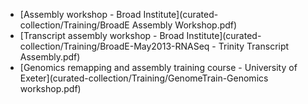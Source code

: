 - [Assembly workshop - Broad Institute](curated-collection/Training/BroadE Assembly Workshop.pdf)
- [Transcript assembly workshop - Broad Institute](curated-collection/Training/BroadE-May2013-RNASeq - Trinity Transcript Assembly.pdf)
- [Genomics remapping and assembly training course - University of Exeter](curated-collection/Training/GenomeTrain-Genomics workshop.pdf)
